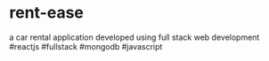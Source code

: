 # rent-ease
a car rental application developed using full stack web development #reactjs #fullstack #mongodb #javascript
